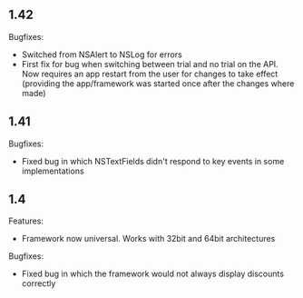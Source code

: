 ## 1.42
Bugfixes:
- Switched from NSAlert to NSLog for errors
- First fix for bug when switching between trial and no trial on the API. Now requires an app restart from the user for changes to take effect (providing the app/framework was started once after the changes where made)

## 1.41
Bugfixes:
- Fixed bug in which NSTextFields didn't respond to key events in some implementations

## 1.4
Features:
- Framework now universal. Works with 32bit and 64bit architectures

Bugfixes:
- Fixed bug in which the framework would not always display discounts correctly
